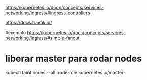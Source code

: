 



https://kubernetes.io/docs/concepts/services-networking/ingress/#ingress-controllers




https://docs.traefik.io/



#exemplo
https://kubernetes.io/docs/concepts/services-networking/ingress/#simple-fanout



# liberar master para rodar nodes
kubectl taint nodes --all node-role.kubernetes.io/master-